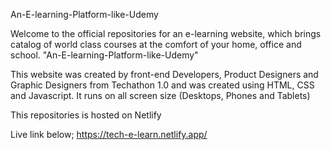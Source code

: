 An-E-learning-Platform-like-Udemy

Welcome to the official repositories for an e-learning website, which brings catalog of world class courses at the comfort of your home, office and school. "An-E-learning-Platform-like-Udemy" 

This website was created by front-end Developers, Product Designers and Graphic Designers from Techathon 1.0 and was created using HTML, CSS and Javascript. It runs on all screen size (Desktops, Phones and Tablets)


This repositories is hosted on Netlify

Live link below;
https://tech-e-learn.netlify.app/
